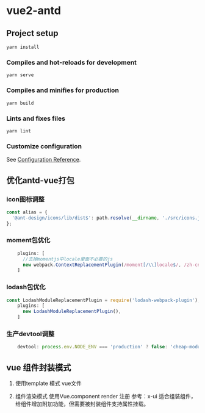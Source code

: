# vue2-antd

## Project setup
```
yarn install
```

### Compiles and hot-reloads for development
```
yarn serve
```

### Compiles and minifies for production
```
yarn build
```

### Lints and fixes files
```
yarn lint
```

### Customize configuration
See [Configuration Reference](https://cli.vuejs.org/config/).

## 优化antd-vue打包

### icon图标调整

```js
const alias = {
  '@ant-design/icons/lib/dist$': path.resolve(__dirname, './src/icons.js'), // ant-design icon 瘦身
};

```

### moment包优化

```js
    plugins: [
      //去掉momentjs中locale里面不必要的js
      new webpack.ContextReplacementPlugin(/moment[/\\]locale$/, /zh-cn/),
    ]
```

### lodash包优化
```js
const LodashModuleReplacementPlugin = require('lodash-webpack-plugin');
    plugins: [
      new LodashModuleReplacementPlugin(),
    ]
```

### 生产devtool调整
```js
    devtool: process.env.NODE_ENV === 'production' ? false: 'cheap-module-eval-source-map'
```

## vue 组件封装模式
1. 使用template 模式 vue文件

2. 组件渲染模式
使用Vue.component render 注册 参考：x-ui
适合组装组件，给组件增加附加功能，但需要被封装组件支持属性挂载。
